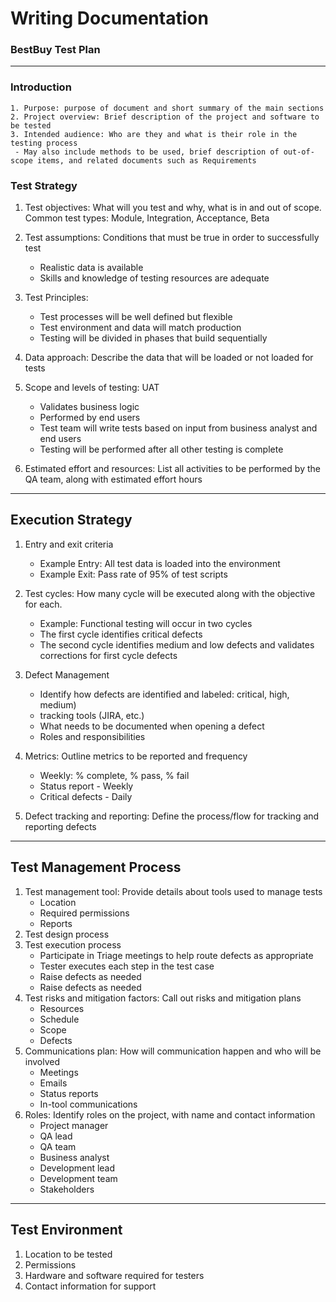 # Writing Documentation
### BestBuy Test Plan
---
### Introduction
```
1. Purpose: purpose of document and short summary of the main sections
2. Project overview: Brief description of the project and software to be tested
3. Intended audience: Who are they and what is their role in the testing process
 - May also include methods to be used, brief description of out-of-scope items, and related documents such as Requirements
 ```
 ### Test Strategy
 1. Test objectives: What will you test and why, what is in and out of scope. Common test types: Module, Integration, Acceptance, Beta
 2. Test assumptions: Conditions that must be true in order to successfully test
     - Realistic data is available
     - Skills and knowledge of testing resources are adequate
3. Test Principles:
     - Test processes will be well defined but flexible
     - Test environment and data will match production
     - Testing will be divided in phases that build sequentially
4. Data approach: Describe the data that will be loaded or not loaded for tests
5. Scope and levels of testing: UAT

    - Validates business logic
    - Performed by end users
    - Test team will write tests based on input from business analyst and end users
    - Testing will be performed after all other testing is complete

6. Estimated effort and resources: List all activities to be performed by the QA team, along with estimated effort hours

---
## Execution Strategy
1. Entry and exit criteria
    - Example Entry: All test data is loaded into the environment
    - Example Exit: Pass rate of 95% of test scripts
2. Test cycles: How many cycle will be executed along with the objective for each.
    - Example: Functional testing will occur in two cycles
    - The first cycle identifies critical defects
    - The second cycle identifies medium and low defects and validates corrections for first cycle defects
3. Defect Management
    - Identify how defects are identified and labeled: critical, high, medium)
    - tracking tools (JIRA, etc.)
    - What needs to be documented when opening a defect
    - Roles and responsibilities

4. Metrics: Outline metrics to be reported and frequency
    - Weekly: % complete, % pass, % fail
    - Status report - Weekly
    - Critical defects - Daily
5. Defect tracking and reporting: Define the process/flow for tracking and reporting defects
---
## Test Management Process
1. Test management tool: Provide details about tools used to manage tests
    - Location
    - Required permissions
    - Reports
2. Test design process
3. Test execution process
    - Participate in Triage meetings to help route defects as appropriate
    - Tester executes each step in the test case
    - Raise defects as needed
    - Raise defects as needed
4. Test risks and mitigation factors: Call out risks and mitigation plans
    - Resources
    - Schedule
    - Scope
    - Defects
5. Communications plan: How will communication happen and who will be involved
    - Meetings
    - Emails
    - Status reports
    - In-tool communications
6. Roles: Identify roles on the project, with name and contact information
    - Project manager
    - QA lead
    - QA team
    - Business analyst
    - Development lead
    - Development team
    - Stakeholders

---
## Test Environment
1. Location to be tested
2. Permissions
3. Hardware and software required for testers
4. Contact information for support









